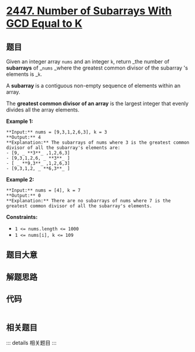 # [2447. Number of Subarrays With GCD Equal to K](https://leetcode.com/problems/number-of-subarrays-with-gcd-equal-to-k)

## 题目

Given an integer array `nums` and an integer `k`, return _the number of
**subarrays** of _`nums` _where the greatest common divisor of the subarray 's
elements is _`k`.

A **subarray** is a contiguous non-empty sequence of elements within an array.

The **greatest common divisor of an array** is the largest integer that evenly
divides all the array elements.



**Example 1:**

    
    
    **Input:** nums = [9,3,1,2,6,3], k = 3
    **Output:** 4
    **Explanation:** The subarrays of nums where 3 is the greatest common divisor of all the subarray's elements are:
    - [9, _ **3**_ ,1,2,6,3]
    - [9,3,1,2,6, _ **3**_ ]
    - [ _ **9,3**_ ,1,2,6,3]
    - [9,3,1,2, _ **6,3**_ ]
    

**Example 2:**

    
    
    **Input:** nums = [4], k = 7
    **Output:** 0
    **Explanation:** There are no subarrays of nums where 7 is the greatest common divisor of all the subarray's elements.
    



**Constraints:**

  * `1 <= nums.length <= 1000`
  * `1 <= nums[i], k <= 109`


## 题目大意

## 解题思路

## 代码

```javascript

```

## 相关题目

::: details 相关题目
:::
